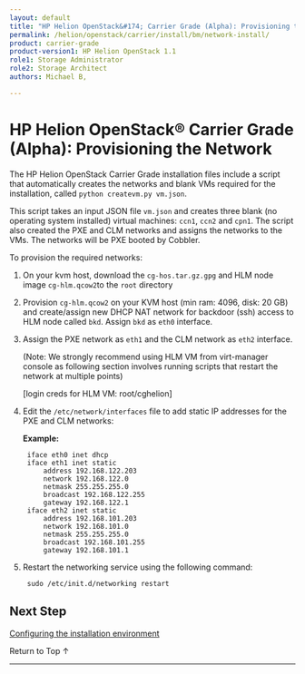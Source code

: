 ```yaml
---
layout: default
title: "HP Helion OpenStack&#174; Carrier Grade (Alpha): Provisioning the Network"
permalink: /helion/openstack/carrier/install/bm/network-install/
product: carrier-grade
product-version1: HP Helion OpenStack 1.1
role1: Storage Administrator
role2: Storage Architect
authors: Michael B, 

---
```

<!--UNDER REVISION-->


<script>

function PageRefresh {
onLoad="window.refresh"
}

PageRefresh();	

</script>
<!--
<p style="font-size: small;"><a href="/helion/openstack/1.1/technical-overview/">&#9664; Technical Overview</a> | <a href="/helion/openstack/1.1/install/overview/">&#9650; Installation Overview</a> | <a href="/helion/openstack/1.1/install/kvm">Installing on a KVM hypervisor &#9654;</a> OR <a href="/helion/openstack/1.1/install/esx"> Installing on an ESX hypervisor&#9654;</a> </p> 
-->

# HP Helion OpenStack&#174; Carrier Grade (Alpha): Provisioning the Network
 
The HP Helion OpenStack Carrier Grade installation files include a script that automatically creates the networks and blank VMs required for the installation, called `python createvm.py vm.json`. 

This script takes an input JSON file `vm.json` and creates three blank (no operating system installed) virtual machines: `ccn1`, `ccn2` and `cpn1`. The script also created the PXE and CLM networks and assigns the networks to the VMs. The networks will be PXE booted by Cobbler. 

To provision the required networks:

1. On your kvm host, download the `cg-hos.tar.gz.gpg` and HLM node image `cg-hlm.qcow2`to the `root` directory

2. Provision `cg-hlm.qcow2` on your KVM host (min ram: 4096, disk: 20 GB) and create/assign new DHCP NAT network for backdoor (ssh) access to HLM node called `bkd`. Assign `bkd` as `eth0` interface.

3. Assign the PXE network as `eth1` and the CLM network as `eth2` interface.

	(Note: We strongly recommend using HLM VM from virt-manager console as following section involves running scripts that restart the network at multiple points)

	[login creds for HLM VM: root/cghelion]

4. Edit the `/etc/network/interfaces` file to add static IP addresses for the PXE and CLM networks:

	**Example:**

		iface eth0 inet dhcp
		iface eth1 inet static
			address 192.168.122.203
			network 192.168.122.0
			netmask 255.255.255.0
			broadcast 192.168.122.255
			gateway 192.168.122.1
		iface eth2 inet static
			address 192.168.101.203
			network 192.168.101.0
			netmask 255.255.255.0
			broadcast 192.168.101.255
			gateway 192.168.101.1


5. Restart the networking service using the following command:

		sudo /etc/init.d/networking restart

## Next Step

[Configuring the installation environment](/helion/openstack/carrier/install/bm/environment/)

<a href="#top" style="padding:14px 0px 14px 0px; text-decoration: none;"> Return to Top &#8593; </a>

---
